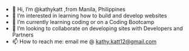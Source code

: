 - 👋 Hi, I’m @kathykatt ,from Manila, Philippines 
- 👀 I’m interested in learning how to build and develop websites
- 🌱 I’m currently learning coding or on a Coding Bootcamp 
- 💞️ I’m looking to collaborate on developing sites with Developers and Partners 
- 📫 How to reach me: email me @ kathy.katt12@gmail.com

<!---
kathykatt/kathykatt is a ✨ special ✨ repository because its `README.md` (this file) appears on your GitHub profile.
You can click the Preview link to take a look at your changes.
--->
